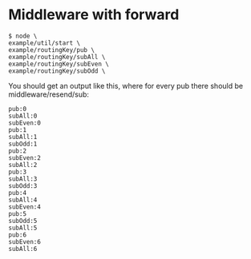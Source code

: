 # Middleware with forward

```
$ node \
example/util/start \
example/routingKey/pub \
example/routingKey/subAll \
example/routingKey/subEven \
example/routingKey/subOdd \
```

You should get an output like this, where for every pub there should be middleware/resend/sub:

```
pub:0
subAll:0
subEven:0
pub:1
subAll:1
subOdd:1
pub:2
subEven:2
subAll:2
pub:3
subAll:3
subOdd:3
pub:4
subAll:4
subEven:4
pub:5
subOdd:5
subAll:5
pub:6
subEven:6
subAll:6
```
